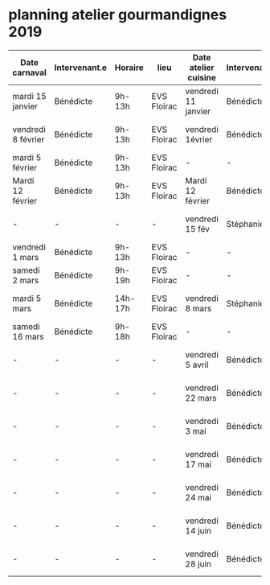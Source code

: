 # planning atelier gourmandignes 2019

| **Date carnaval**  | **Intervenant.e** | **Horaire** | **lieu**    | **Date atelier cuisine** | **Intervenant.e** | **horaire** | **lieu**             |
| ------------------ | ----------------- | ----------- | ----------- | ------------------------ | ----------------- | ----------- | -------------------- |
| mardi 15 janvier   | Bénédicte         | 9h-13h      | EVS Floirac | vendredi 11 janvier      | Bénédicte         | 18h30-230   | Centre Didée Lormont |
| vendredi 8 février | Bénédicte         | 9h-13h      | EVS Floirac | vendredi 1évrier         | Bénédicte         | 18h30-22h30 | Centre Didée Lormont |
| mardi 5 février    | Bénédicte         | 9h-13h      | EVS Floirac | -                        | -                 | -           |
| Mardi 12 février   | Bénédicte         | 9h-13h      | EVS Floirac | Mardi 12 février         | Bénédicte         | 18h-23h     | 308 architecture     |
| -                  | -                 | -           | -           | vendredi 15 fév          | Stéphanie(?)      | 18h30-22h30 | Centre Didée Lormont |
| vendredi 1 mars    | Bénédicte         | 9h-13h      | EVS Floirac | -                        | -                 | -           |
| samedi 2 mars      | Bénédicte         | 9h-19h      | EVS Floirac | -                        | -                 |
| mardi 5 mars       | Bénédicte         | 14h-17h     | EVS Floirac | vendredi 8 mars          | Stéphanie         | 18h30-22h30 | Centre Didée Lormont |
| samedi 16 mars     | Bénédicte         | 9h-18h      | EVS Floirac | -                        | -                 |
| -                  | -                 | -           | -           | vendredi 5 avril         | Bénédicte         | 18h30-22h30 | Centre Didée Lormont |
| -                  | -                 | -           | -           | vendredi 22 mars         | Bénédicte         | 18h30-22h30 | Centre Didée Lormont |
| -                  | -                 | -           | -           | vendredi 3 mai           | Bénédicte         | 18h30-22h30 | Centre Didée Lormont |
| -                  | -                 | -           | -           | vendredi 17 mai          | Bénédicte         | 18h30-22h30 | Centre Didée Lormont |
| -                  | -                 | -           | -           | vendredi 24 mai          | Bénédicte         | 18h30-22h30 | Centre Didée Lormont |
| -                  | -                 | -           | -           | vendredi 14 juin         | Bénédicte         | 18h30-22h30 | Centre Didée Lormont |
| -                  | -                 | -           | -           | vendredi 28 juin         | Bénédicte         | 18h30-22h30 | Centre Didée Lormont |
